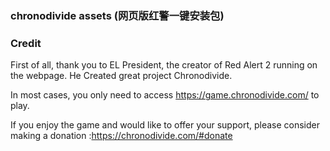 ### chronodivide assets (网页版红警一键安装包)

### Credit

First of all, thank you to EL President, the creator of Red Alert 2 running on the webpage. He Created great project Chronodivide.

In most cases, you only need to access https://game.chronodivide.com/ to play. 

If you enjoy the game and would like to offer your support, please consider making a donation :https://chronodivide.com/#donate
